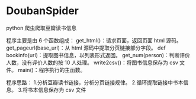 # DoubanSpider
python 爬虫爬取豆瓣读书信息

程序主要是由 6 个函数组成：
get_html()：请求页面，返回页面 html 源码。
get_pageurl(base_url)：从 html 源码中提取分页链接部分字段。
def bookinfo(url)：提取图书信息，以列表形式返回。
get_num(person)：判断评价人数，没有评价人数的按 10 人处理。
write2csv()：将图书信息保存为 csv 文件。
main()：程序执行的主函数。

程序思路：
1.分析豆瓣读书链接，分析分页链接规律。
2.循环提取链接中书本信息。
3.将书本信息保存为 csv 文件

